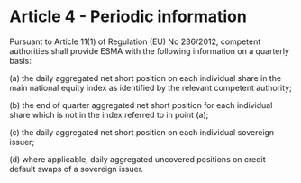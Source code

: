 # Article 4 - Periodic information


Pursuant to Article 11(1) of Regulation (EU) No 236/2012, competent authorities shall provide ESMA with the following information on a quarterly basis:

(a) the daily aggregated net short position on each individual share in the main national equity index as identified by the relevant competent authority;

(b) the end of quarter aggregated net short position for each individual share which is not in the index referred to in point (a);

(c) the daily aggregated net short position on each individual sovereign issuer;

(d) where applicable, daily aggregated uncovered positions on credit default swaps of a sovereign issuer.
